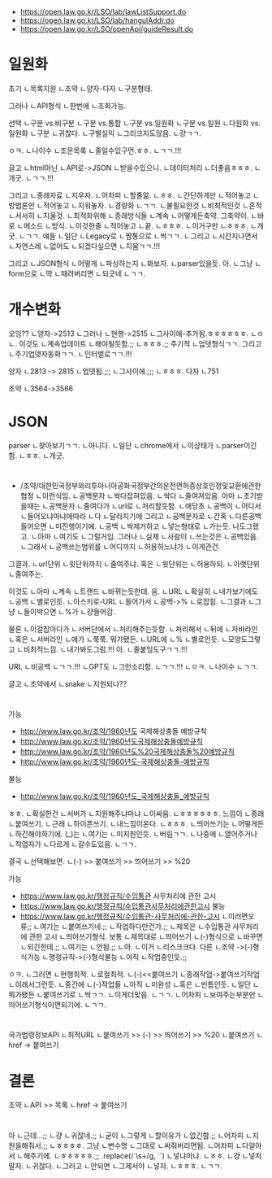 
- https://open.law.go.kr/LSO/lab/lawListSupport.do
- https://open.law.go.kr/LSO/lab/hangulAddr.do
- https://open.law.go.kr/LSO/openApi/guideResult.do


# 일원화
초기
ㄴ목록지원
ㄴ조약
ㄴ양자-다자
ㄴ구분형태.

그러나
ㄴAPI형식
ㄴ한번에
ㄴ조회가능.

선택
ㄴ구분 vs.비구분
ㄴ구분 vs.통합
ㄴ구분 vs.일원화
ㄴ구분 vs.일원
ㄴ다원화 vs.일원화
ㄴ구분
ㄴ귀찮다.
ㄴ구별실익
ㄴ그리크지도않음.
ㄴ걍ㄱㄱ.

ㅇㅋ.
ㄴ나이수
ㄴ조문목록
ㄴ줄일수있구먼.ㅎㅎ.
ㄴㄱㄱ.!!!

글고
ㄴhtml아닌
ㄴAPI로->JSON
ㄴ받을수있으니.
ㄴ데이터처리
ㄴ더좋음ㅎㅎㅎ.
ㄴ개굿.
ㄴㄱㄱ.!!!

그리고
ㄴ종래자료
ㄴ지우자.
ㄴ어차피
ㄴ할줄앎.
ㄴㅎㅎ.
ㄴ간단하게만
ㄴ적어놓고
ㄴ방법론만
ㄴ적어놓고
ㄴ지워놓자.
ㄴ경량화
ㄴㄱㄱ.
ㄴ불필요한것
ㄴ비최적인것
ㄴ흔적
ㄴ서서히
ㄴ지울것.
ㄴ최적화위해
ㄴ종래방식들
ㄴ계속
ㄴ어떻게든축약.
그축약이.
ㄴ바로
ㄴ메소드
ㄴ방식.
ㄴ이것한줄
ㄴ적어놓고
ㄴ끝.
ㄴㅎㅎㅎ.
ㄴ이거구만
ㄴㅎㅎㅎ.
ㄴ개굿.
ㄴㄱㄱ.
얘들
ㄴ일단
ㄴLegacy로
ㄴ짬통으로
ㄴ싹ㄱㄱ.
ㄴ그리고
ㄴ시간지나면서
ㄴ자연스레
ㄴ없어도
ㄴ되겠다싶으면
ㄴ지움ㄱㄱ.!!!



그리고
ㄴJSON형식
ㄴ어떻게
ㄴ파싱하는지
ㄴ봐보자.
ㄴparser있을듯.
아.
ㄴ그냥
ㄴform으로
ㄴ딱
ㄴ때려버리면
ㄴ되긋네
ㄴㄱㄱ.



# 개수변화
오잉??
ㄴ양자->2513
ㄴ그러나
ㄴ현행->2515
ㄴ그사이에-추가됨.ㅎㅎㅎㅎㅎㅎ.
ㄴㅇㄴ.
이것도
ㄴ계속업데이트
ㄴ해야될듯함.;;
ㄴㅎㅎㅎ.;;
주기적
ㄴ업뎃형식ㄱㄱ.
그리고
ㄴ주기업뎃자동화ㄱㄱ.
ㄴ인터벌로ㄱㄱ.!!!




양자
ㄴ2813 -> 2815
ㄴ업뎃됨.;;;
ㄴ그사이에.;;;
ㄴㅎㅎㅎ.
다자
ㄴ751

조약
ㄴ3564->3566



# JSON
parser
ㄴ찾아보기ㄱㄱ.
ㄴ아니다.
ㄴ일단
ㄴchrome에서
ㄴ이상태가
ㄴparser이긴함.
ㄴㅎㅎ.
ㄴ개굿.

#
- /조약/대한민국정부와리투아니아공화국정부간의운전면허증상호인정및교환에관한협정
ㄴ이런식임.
ㄴ공백문자
ㄴ싹다잡혀있음.
ㄴ싹다
ㄴ줄여져있음.
아마
ㄴ초기받을때는
ㄴ공백문자
ㄴ줄여다가
ㄴurl로
ㄴ처리할듯함.
ㄴ애당초
ㄴ공백이
ㄴ어디서
ㄴ들어오냐마냐에따라
ㄴ다
ㄴ달라지기에
그리고
ㄴ공백문자로
ㄴ간혹
ㄴ다른공백들어오면
ㄴ미진행이기에.
ㄴ공백
ㄴ싹제거하고
ㄴ넣는형태로
ㄴ가는듯.
나도그랬고.
ㄴ아마
ㄴ여기도
ㄴ그럴거임.
그러나
ㄴ실제
ㄴ사람이
ㄴ쓰는것은
ㄴ공백있음.
ㄴ그래서
ㄴ공백쓰는범위를
ㄴ어디까지
ㄴ허용하느냐가
ㄴ이게관건.

그결과.
ㄴurl단위
ㄴ윗단위까지
ㄴ줄여주냐.
혹은
ㄴ윗단위는
ㄴ허용하되.
ㄴ아랫단위
ㄴ줄여주는.

이것도
ㄴ아마
ㄴ계속
ㄴ트랜드
ㄴ바뀌는듯한데.
음.
ㄴURL
ㄴ확실히
ㄴ내가보기에도
ㄴ공백
ㄴ별로인듯.
ㄴ아스키로-URL
ㄴ들어가서
ㄴ공백->%
ㄴ로잡힘.
ㄴ그결과
ㄴ그냥
ㄴ들이박으면
ㄴ%가
ㄴ걍들어감.

물론
ㄴ이걸잡아다가
ㄴ서버단에서
ㄴ처리해주는듯함.
ㄴ처리해서
ㄴ뒤에
ㄴ자바라인
ㄴ혹은
ㄴ서버라인
ㄴ얘가
ㄴ쭉쭉.
뭐가됐든.
ㄴURL에
ㄴ%
ㄴ별로인듯.
ㄴ모양도그렇고
ㄴ비최적느낌.
ㄴ내가봐도그럼.!!!
아.
ㄴ줄붙임도구ㄱㄱ.!!!

URL
ㄴ비공백
ㄴㄱㄱ.!!!
ㄴGPT도
ㄴ그런소리함.
ㄴㄱㄱ.!!!
ㄴㅇㅋ.
ㄴ나이수
ㄴㄱㄱ.


글고
ㄴ조약에서
ㄴsnake
ㄴ지원되나??

#
가능
- http://www.law.go.kr/조약/1960년도 국제해상충돌 예방규칙
- http://www.law.go.kr/조약/1960년도국제해상충돌예방규칙
- http://www.law.go.kr/조약/1960년도%20국제해상충돌%20예방규칙
- http://www.law.go.kr/조약/1960년도-국제해상충돌-예방규칙

불능
- http://www.law.go.kr/조약/1960년도_국제해상충돌_예방규칙     


ㅎㅎ.
ㄴ확실한건
ㄴ서버가
ㄴ지원해주냐마냐
ㄴ이싸움.
ㄴㅎㅎㅎㅎㅎㅎ.
느낌이
ㄴ종래
ㄴ붙여쓰기.
ㄴ근래
ㄴ하이픈쓰기.
ㄴ내느낌이온다.
ㄴㅎㅎㅎ.
ㄴ띄어쓰기는
ㄴ어떻게든
ㄴ하긴해야하기에.
(_)는
ㄴ여기는
ㄴ미지원인듯.
ㄴ버림ㄱㄱ.
ㄴ나중에
ㄴ열어주거나
ㄴ작업자가
ㄴ다르게
ㄴ갈수도있음.
ㄴㄱㄱ.

결국
ㄴ선택해보면.
ㄴ(-) >> 붙여쓰기 >> 띄어쓰기 >> %20

가능
- https://www.law.go.kr/행정규칙/수입통관 사무처리에 관한 고시
- https://www.law.go.kr/행정규칙/수입통관사무처리에관한고시
불능
- https://www.law.go.kr/행정규칙/수입통관-사무처리에-관한-고시
ㄴ이러면오류;;
ㄴ여기는
ㄴ붙여쓰기네.;;
ㄴ작업하다만건가.;;
ㄴ제목은
ㄴ수입통관 사무처리에 관한 고시
ㄴ띄어쓰기형식.
보통
ㄴ제목대로
ㄴ띄어쓰기
ㄴ(-)형식으로
ㄴ바꾸면
ㄴ되긴한데.;;
ㄴ여기는
ㄴ안됨.;;
ㄴ아.
ㄴ이거
ㄴ리스크크다.
다른
ㄴ조약    ->(-)형식가능
ㄴ행정규칙->(-)형식불능
ㄴ아직
ㄴ작업중인듯.;;



ㅇㅋ.
ㄴ그러면
ㄴ현행최적.
ㄴ로컬최적.
ㄴ(-)<<붙여쓰기
ㄴ종래작업->붙여쓰기작업
ㄴ이래서그런듯.
ㄴ중간에
ㄴ(-)작업들
ㄴ아직
ㄴ미완성
ㄴ혹은
ㄴ빈틈인듯.
ㄴ일단
ㄴ뭐가됐든
ㄴ붙여쓰기로
ㄴ싹ㄱㄱ.
ㄴ이게더맞음.
ㄴㄱㄱ.
ㄴ어차피
ㄴ보여주는부분만
ㄴ띄어쓰기형식이면되기에.
ㄴㄱㄱ.

# 
국가법령정보API
ㄴ최적URL
ㄴ붙여쓰기 >> (-) >> 띄어쓰기 >> %20
ㄴ붙여쓰기
ㄴhref -> 붙여쓰기

# 결론
조약
ㄴAPI >> 목록
ㄴhref -> 붙여쓰기
#
아
ㄴ근데...;;
ㄴ걍
ㄴ귀찮네.;;
ㄴ굳이
ㄴ그렇게
ㄴ할이유가
ㄴ없긴함.;;
ㄴ어차피
ㄴ지원을해줘서.;;
ㄴㅎㅎㅎㅎ.
그냥
ㄴ변수명
ㄴ그대로
ㄴ써줘버리면됨.
ㄴ어차피
ㄴ다알아서
ㄴ해주기에.
ㄴㅎㅎㅎㅎㅎ.;;
.replace(/ \s+/g, ``)
ㄴ넣냐마냐.
ㄴㅎㅎ.
ㄴ걍
ㄴ넣지말자.
ㄴ귀찮다.
ㄴ그러고
ㄴ안되면
ㄴ그제서야
ㄴ넣자.
ㄴㅎㅎㅎ.
ㄴㄱㄱ.

